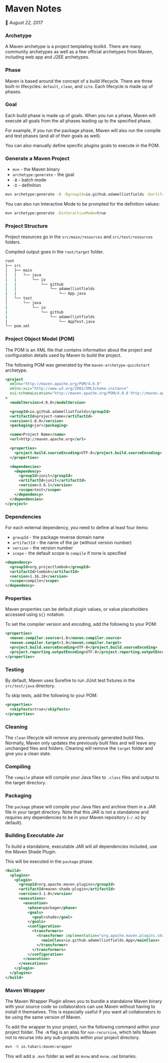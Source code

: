 # Maven Notes
:calendar: *August 22, 2017*

### Archetype
A Maven archetype is a project templating toolkit. There are many community archetypes as well as a
few official archetypes from Maven, including web app and J2EE archetypes.

### Phase
Maven is based around the concept of a build lifecycle. There are three built-in lifecycles:
`default`, `clean`, and `site`. Each lifecycle is made up of phases.

### Goal
Each build phase is made up of goals. When you run a phase, Maven will execute all goals from the
all phases leading up to the specified phase.

For example, if you run the package phase, Maven will also run the compile and test phases (and all
of their goals as well).

You can also manually define specific plugins goals to execute in the POM.

### Generate a Maven Project
 - `mvn` - the Maven binary
 - `archetype:generate` - the goal
 - `-B` - batch mode
 - `-D` - definition

```bash
mvn archetype:generate -B -DgroupId=io.github.adamelliotfields -DartifactId=project-name
```

You can also run Interactive Mode to be prompted for the definition values:

```bash
mvn archetype:generate -DinteractiveMode=true
```

### Project Structure
Project resources go in the `src/main/resources` and `src/test/resources` folders.

Compiled output goes in the `root/target` folder.

```bash
root
├── src
│   ├── main
│   │   └── java
|   |       └── io
|   |           └── github
|   |               └── adamelliotfields
|   |                   └── App.java
│   └── test
│       └── java
|           └── io
|               └── github
|                   └── adamelliotfields
|                       └── AppTest.java
└── pom.xml
```

### Project Object Model (POM)
The POM is an XML file that contains information about the project and configuration details used by
Maven to build the project.

The following POM was generated by the `maven-archetype-quickstart` archetype.

```xml
<project
  xmlns="http://maven.apache.org/POM/4.0.0"
  xmlns:xsi="http://www.w3.org/2001/XMLSchema-instance"
  xsi:schemaLocation="http://maven.apache.org/POM/4.0.0 http://maven.apache.org/xsd/maven-4.0.0.xsd"
>
  <modelVersion>4.0.0</modelVersion>

  <groupId>io.github.adamelliotfields</groupId>
  <artifactId>project-name</artifactId>
  <version>1.0.0</version>
  <packaging>jar</packaging>

  <name>Project Name</name>
  <url>http://maven.apache.org</url>

  <properties>
    <project.build.sourceEncoding>UTF-8</project.build.sourceEncoding>
  </properties>

  <dependencies>
    <dependency>
      <groupId>junit</groupId>
      <artifactId>junit</artifactId>
      <version>3.8.1</version>
      <scope>test</scope>
    </dependency>
  </dependencies>
</project>
```

### Dependencies
For each external dependency, you need to define at least four items:
 - `groupId` - the package reverse domain name
 - `artifactId` - the name of the jar (without version number)
 - `version` - the version number
 - `scope` - the default scope is `compile` if none is specified

```xml
<dependency>
  <groupId>org.projectlombok</groupId>
  <artifactId>lombok</artifactId>
  <version>1.16.18</version>
  <scope>compile</scope>
</dependency>
```

### Properties
Maven properties can be default plugin values, or value placeholders accessed using `${}` notation.

To set the compiler version and encoding, add the following to your POM:

```xml
<properties>
  <maven.compiler.source>1.8</maven.compiler.source>
  <maven.compiler.target>1.8</maven.compiler.target>
  <project.build.sourceEncoding>UTF-8</project.build.sourceEncoding>
  <project.reporting.outputEncoding>UTF-8</project.reporting.outputEncoding>
</properties>
```

### Testing
By default, Maven uses Surefire to run JUnit test fixtures in the `src/test/java` directory.

To skip tests, add the following to your POM:

```xml
<properties>
  <skipTests>true</skipTests>
</properties>
```

### Cleaning
The `clean` lifecycle will remove any previously generated build files. Normally, Maven only
updates the previously built files and will leave any unchanged files and folders. Cleaning will
remove the `target` folder and give you a clean slate.

### Compiling
The `compile` phase will compile your Java files to `.class` files and output to the target
directory.

### Packaging
The `package` phase will compile your Java files and archive them in a JAR file in your target
directory. Note that this JAR is not a standalone and requires any dependencies to be in your Maven
repository (`~/.m2` by default).

### Building Executable Jar
To build a standalone, executable JAR will all dependencies included, use the Maven Shade Plugin.

This will be executed in the `package` phase.

```xml
<build>
  <plugins>
    <plugin>
      <groupId>org.apache.maven.plugins</groupId>
      <artifactId>maven-shade-plugin</artifactId>
      <version>3.1.0</version>
      <executions>
        <execution>
          <phase>package</phase>
          <goals>
            <goal>shade</goal>
          </goals>
          <configuration>
            <transformers>
              <transformer implementation="org.apache.maven.plugins.shade.resource.ManifestResourceTransformer">
                <mainClass>io.github.adamelliotfields.App</mainClass>
              </transformer>
            </transformers>
          </configuration>
        </execution>
      </executions>
    </plugin>
  </plugins>
</build>
```

### Maven Wrapper
The Maven Wrapper Plugin allows you to bundle a standalone Maven binary with your source code so
collaborators can use Maven without having to install it themselves. This is especially useful if
you want all collaborators to be using the same version of Maven.

To add the wrapper to your project, run the following command within your project folder. The `-N`
flag is an alias for `non-recursive`, which tells Maven not to recurse into any sub-projects within
your project directory.

```bash
mvn -N io.takari:maven:wrapper
```

This will add a `.mvn` folder as well as `mvnw` and `mvnw.cmd` binaries.
